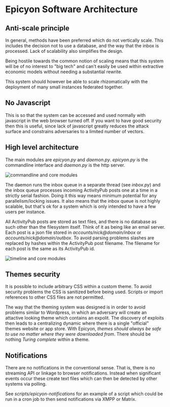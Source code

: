 # Epicyon Software Architecture

## Anti-scale principle

In general, methods have been preferred which do not vertically scale. This includes the decision not to use a database, and the way that the inbox is processed. Lack of scalability also simplifies the design.

Being hostile towards the common notion of scaling means that this system will be of no interest to "big tech" and can't easily be used within extractive economic models without needing a substantial rewrite.

This system should however be able to scale rhizomatically with the deployment of many small instances federated together.

## No Javascript

This is so that the system can be accessed and used normally with javascript in the web browser turned off. If you want to have good security then this is useful, since lack of javascript greatly reduces the attack surface and constrains adversaries to a limited number of vectors.

## High level architecture

The main modules are *epicyon.py* and *daemon.py*. *epicyon.py* is the commandline interface and *daemon.py* is the http server.

![commandline and core modules](https://gitlab.com/bashrc2/epicyon/-/raw/main/architecture/epicyon_groups_Commandline-Interface_Core.png)

The daemon runs the inbox queue in a separate thread (see *inbox.py*) and the inbox queue processes incoming ActivityPub posts one at a time in a strictly serial fashion. Doing it this way means minimum potential for any parallelism/locking issues. It also means that the inbox queue is not highly scalable, but that's ok for a system which is only intended to have a few users per instance.

All ActivityPub posts are stored as text files, and there is no database as such other than the filesystem itself. Think of it as being like an email server. Each post is a json file stored in *accounts/nick@domain/inbox* or *accounts/nick@domain/outbox*. To avoid parsing problems slashes are replaced by hashes within the ActivityPub post filename. The filename for each post is the same as its ActivityPub id.

![timeline and core modules](https://gitlab.com/bashrc2/epicyon/-/raw/main/architecture/epicyon_groups_Timeline_Core.png)

## Themes security

It is possible to include arbitrary CSS within a custom theme. To avoid security problems the CSS is sanitized before being used. Scripts or import references to other CSS files are not permitted.

The way that the theming system was designed is in order to avoid problems similar to Wordpress, in which an adversary will create an attactive looking theme which contains an expolit. The discovery of exploits then leads to a centralizing dynamic where there is a single "official" themes website or app store. With Epicyon, *themes should always be safe to use no matter where they were downloaded from*. There should be nothing *Turing complete* within a theme.

## Notifications

There are no notifications in the conventional sense. That is, there is no streaming API or linkage to browser notifications. Instead when significant events occur these create text files which can then be detected by other systems via polling.

See *scripts/epicyon-notifications* for an example of a script which could be run in a cron job to then send notifications via XMPP or Matrix.
